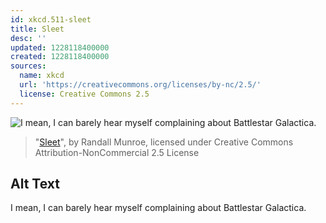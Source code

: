 ```yaml
---
id: xkcd.511-sleet
title: Sleet
desc: ''
updated: 1228118400000
created: 1228118400000
sources:
  name: xkcd
  url: 'https://creativecommons.org/licenses/by-nc/2.5/'
  license: Creative Commons 2.5
---
```

![I mean, I can barely hear myself complaining about Battlestar Galactica.](https://imgs.xkcd.com/comics/sleet.png)
> "[Sleet](https://xkcd.com/511/)", by Randall Munroe, licensed under Creative Commons Attribution-NonCommercial 2.5 License

## Alt Text
I mean, I can barely hear myself complaining about Battlestar Galactica.
